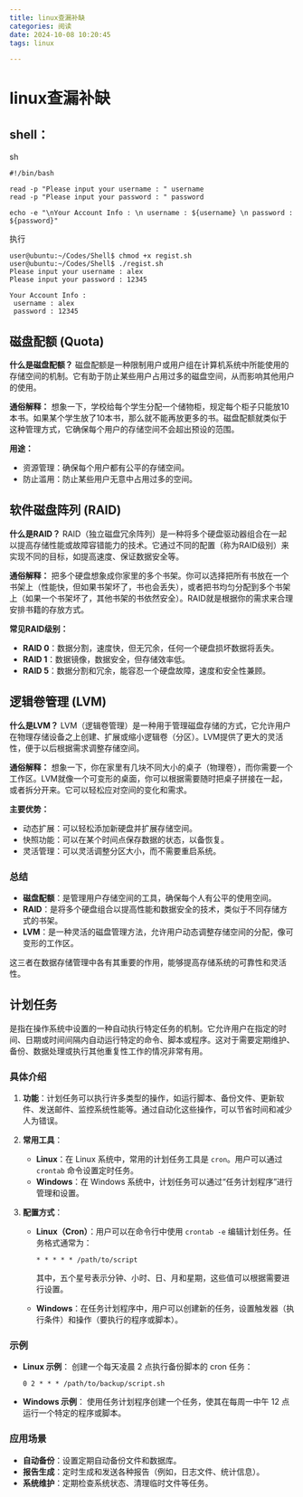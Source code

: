 ```yaml
---
title: linux查漏补缺
categories: 阅读
date: 2024-10-08 10:20:45
tags: linux

---
```


# linux查漏补缺



## shell：

sh

```
#!/bin/bash

read -p "Please input your username : " username
read -p "Please input your password : " password

echo -e "\nYour Account Info : \n username : ${username} \n password : ${password}"
```

执行

```
user@ubuntu:~/Codes/Shell$ chmod +x regist.sh 
user@ubuntu:~/Codes/Shell$ ./regist.sh 
Please input your username : alex
Please input your password : 12345

Your Account Info : 
 username : alex 
 password : 12345

```

## 磁盘配额 (Quota)

**什么是磁盘配额？**
磁盘配额是一种限制用户或用户组在计算机系统中所能使用的存储空间的机制。它有助于防止某些用户占用过多的磁盘空间，从而影响其他用户的使用。

**通俗解释：**
想象一下，学校给每个学生分配一个储物柜，规定每个柜子只能放10本书。如果某个学生放了10本书，那么就不能再放更多的书。磁盘配额就类似于这种管理方式，它确保每个用户的存储空间不会超出预设的范围。

**用途：**

- 资源管理：确保每个用户都有公平的存储空间。
- 防止滥用：防止某些用户无意中占用过多的空间。

## 软件磁盘阵列 (RAID)

**什么是RAID？**
RAID（独立磁盘冗余阵列）是一种将多个硬盘驱动器组合在一起以提高存储性能或故障容错能力的技术。它通过不同的配置（称为RAID级别）来实现不同的目标，如提高速度、保证数据安全等。

**通俗解释：**
把多个硬盘想象成你家里的多个书架。你可以选择把所有书放在一个书架上（性能快，但如果书架坏了，书也会丢失），或者把书均匀分配到多个书架上（如果一个书架坏了，其他书架的书依然安全）。RAID就是根据你的需求来合理安排书籍的存放方式。

**常见RAID级别：**

- **RAID 0**：数据分割，速度快，但无冗余，任何一个硬盘损坏数据将丢失。
- **RAID 1**：数据镜像，数据安全，但存储效率低。
- **RAID 5**：数据分割和冗余，能容忍一个硬盘故障，速度和安全性兼顾。

## 逻辑卷管理 (LVM)

**什么是LVM？**
LVM（逻辑卷管理）是一种用于管理磁盘存储的方式，它允许用户在物理存储设备之上创建、扩展或缩小逻辑卷（分区）。LVM提供了更大的灵活性，便于以后根据需求调整存储空间。

**通俗解释：**
想象一下，你在家里有几块不同大小的桌子（物理卷），而你需要一个工作区。LVM就像一个可变形的桌面，你可以根据需要随时把桌子拼接在一起，或者拆分开来。它可以轻松应对空间的变化和需求。

**主要优势：**

- 动态扩展：可以轻松添加新硬盘并扩展存储空间。
- 快照功能：可以在某个时间点保存数据的状态，以备恢复。
- 灵活管理：可以灵活调整分区大小，而不需要重启系统。

### 总结

- **磁盘配额**：是管理用户存储空间的工具，确保每个人有公平的使用空间。
- **RAID**：是将多个硬盘组合以提高性能和数据安全的技术，类似于不同存储方式的书架。
- **LVM**：是一种灵活的磁盘管理方法，允许用户动态调整存储空间的分配，像可变形的工作区。

这三者在数据存储管理中各有其重要的作用，能够提高存储系统的可靠性和灵活性。

## 计划任务

是指在操作系统中设置的一种自动执行特定任务的机制。它允许用户在指定的时间、日期或时间间隔内自动运行特定的命令、脚本或程序。这对于需要定期维护、备份、数据处理或执行其他重复性工作的情况非常有用。

### 具体介绍

1. **功能**：计划任务可以执行许多类型的操作，如运行脚本、备份文件、更新软件、发送邮件、监控系统性能等。通过自动化这些操作，可以节省时间和减少人为错误。

2. **常用工具**：

   - **Linux**：在 Linux 系统中，常用的计划任务工具是 `cron`。用户可以通过 `crontab` 命令设置定时任务。
   - **Windows**：在 Windows 系统中，计划任务可以通过“任务计划程序”进行管理和设置。

3. **配置方式**：

   - **Linux（Cron）**：用户可以在命令行中使用 `crontab -e` 编辑计划任务。任务格式通常为：

     ```
     * * * * * /path/to/script  
     ```

     其中，五个星号表示分钟、小时、日、月和星期，这些值可以根据需要进行设置。

   - **Windows**：在任务计划程序中，用户可以创建新的任务，设置触发器（执行条件）和操作（要执行的程序或脚本）。

### 示例

- **Linux 示例**：
  创建一个每天凌晨 2 点执行备份脚本的 cron 任务：

  ```
  0 2 * * * /path/to/backup/script.sh  
  ```

- **Windows 示例**：
  使用任务计划程序创建一个任务，使其在每周一中午 12 点运行一个特定的程序或脚本。

### 应用场景

- **自动备份**：设置定期自动备份文件和数据库。
- **报告生成**：定时生成和发送各种报告（例如，日志文件、统计信息）。
- **系统维护**：定期检查系统状态、清理临时文件等任务。